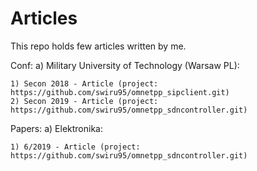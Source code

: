 # Articles
This repo holds few articles written by me.

Conf:
  a) Military University of Technology (Warsaw PL):
 
    1) Secon 2018 - Article (project: https://github.com/swiru95/omnetpp_sipclient.git)
    2) Secon 2019 - Article (project: https://github.com/swiru95/omnetpp_sdncontroller.git)

Papers:
  a) Elektronika:

    1) 6/2019 - Article (project: https://github.com/swiru95/omnetpp_sdncontroller.git)
